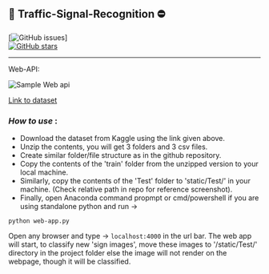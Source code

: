 ##  🚙 Traffic-Signal-Recognition ⛔



[![GitHub issues](https://img.shields.io/github/issues/Devil-Echo/Traffic-Signal-Recognition?style=plastic)]  
[![GitHub stars](https://img.shields.io/github/stars/Devil-Echo/Traffic-Signal-Recognition)](https://github.com/Devil-Echo/Traffic-Signal-Recognition/stargazers)

---------


Web-API: 

![Sample Web api](https://github.com/Devil-Echo/Traffic-Signal-Recognition/blob/main/figures/sample.png)


[Link to dataset](https://www.kaggle.com/meowmeowmeowmeowmeow/gtsrb-german-traffic-sign)


### *How to use* : 
- Download the dataset from Kaggle using the link given above.
- Unzip the contents, you will get 3 folders and 3 csv files.
- Create similar folder/file structure as in the github repository.
- Copy the contents of the 'train' folder from the unzipped version to your local machine.
- Similarly, copy the contents of the 'Test' folder to 'static/Test/' in your machine. (Check relative path in repo for reference screenshot).
- Finally, open Anaconda command propmpt or cmd/powershell if you are using standalone python and run ->
```
python web-app.py
```
Open any browser and  type -> `localhost:4000` in the url bar.
The web app will start, to classify new 'sign images', move these images to '/static/Test/' directory in the project folder
else the image will not render on the webpage, though it will be classified.
